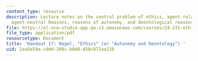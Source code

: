```yaml
---
content_type: resource
description: Lecture notes on the central problem of ethics, agent-relative versus
  agent-neutral Reasons, reasons of autonomy, and deontological reasons.
file: https://ol-ocw-studio-app-qa.s3.amazonaws.com/courses/24-231-ethics-fall-2009/2aa5e59ac0dd208cb8d8d58c872aa228_MIT24_231F09_lec18.pdf
file_type: application/pdf
resourcetype: Document
title: 'Handout 17: Nagel, "Ethics" (or "Autonomy and Deontology") '
uid: 2aa5e59a-c0dd-208c-b8d8-d58c872aa228
---
```

